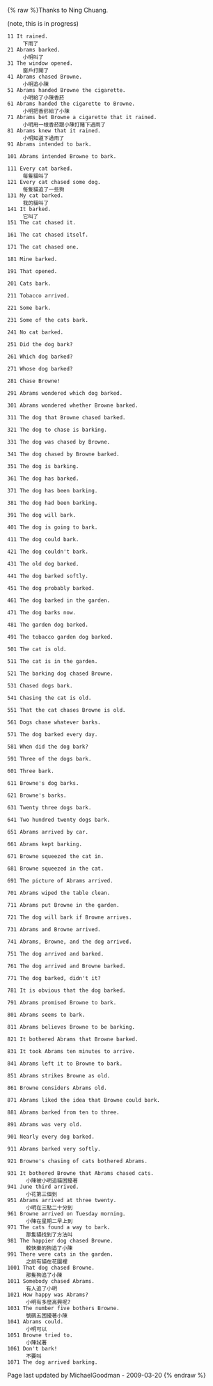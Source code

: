 {% raw %}Thanks to Ning Chuang.

(note, this is in progress)

    11 It rained.
         下雨了
    21 Abrams barked.
         小明叫了
    31 The window opened.
         窗戶打開了
    41 Abrams chased Browne.
         小明追小陳
    51 Abrams handed Browne the cigarette.
         小明給了小陳香菸
    61 Abrams handed the cigarette to Browne.
         小明把香菸給了小陳
    71 Abrams bet Browne a cigarette that it rained.
         小明用一根香菸跟小陳打賭下過雨了
    81 Abrams knew that it rained.
         小明知道下過雨了
    91 Abrams intended to bark.
    
    101 Abrams intended Browne to bark.
    
    111 Every cat barked.
         每隻貓叫了
    121 Every cat chased some dog.
         每隻貓追了一些狗
    131 My cat barked.
         我的貓叫了
    141 It barked.
         它叫了
    151 The cat chased it.
    
    161 The cat chased itself.
    
    171 The cat chased one.
    
    181 Mine barked.
    
    191 That opened.
    
    201 Cats bark.
    
    211 Tobacco arrived.
    
    221 Some bark.
    
    231 Some of the cats bark.
    
    241 No cat barked.
    
    251 Did the dog bark?
    
    261 Which dog barked?
    
    271 Whose dog barked?
    
    281 Chase Browne!
    
    291 Abrams wondered which dog barked.
    
    301 Abrams wondered whether Browne barked.
    
    311 The dog that Browne chased barked.
    
    321 The dog to chase is barking.
    
    331 The dog was chased by Browne.
    
    341 The dog chased by Browne barked.
    
    351 The dog is barking.
    
    361 The dog has barked.
    
    371 The dog has been barking.
    
    381 The dog had been barking.
    
    391 The dog will bark.
    
    401 The dog is going to bark.
    
    411 The dog could bark.
    
    421 The dog couldn't bark.
    
    431 The old dog barked.
    
    441 The dog barked softly.
    
    451 The dog probably barked.
    
    461 The dog barked in the garden.
    
    471 The dog barks now.
    
    481 The garden dog barked.
    
    491 The tobacco garden dog barked.
    
    501 The cat is old.
    
    511 The cat is in the garden.
    
    521 The barking dog chased Browne.
    
    531 Chased dogs bark.
    
    541 Chasing the cat is old.
    
    551 That the cat chases Browne is old.
    
    561 Dogs chase whatever barks.
    
    571 The dog barked every day.
    
    581 When did the dog bark?
    
    591 Three of the dogs bark.
    
    601 Three bark.
    
    611 Browne's dog barks.
    
    621 Browne's barks.
    
    631 Twenty three dogs bark.
    
    641 Two hundred twenty dogs bark.
    
    651 Abrams arrived by car.
    
    661 Abrams kept barking.
    
    671 Browne squeezed the cat in.
    
    681 Browne squeezed in the cat.
    
    691 The picture of Abrams arrived.
    
    701 Abrams wiped the table clean.
    
    711 Abrams put Browne in the garden.
    
    721 The dog will bark if Browne arrives.
    
    731 Abrams and Browne arrived.
    
    741 Abrams, Browne, and the dog arrived.
    
    751 The dog arrived and barked.
    
    761 The dog arrived and Browne barked.
    
    771 The dog barked, didn't it?
    
    781 It is obvious that the dog barked.
    
    791 Abrams promised Browne to bark.
    
    801 Abrams seems to bark.
    
    811 Abrams believes Browne to be barking.
    
    821 It bothered Abrams that Browne barked.
    
    831 It took Abrams ten minutes to arrive.
    
    841 Abrams left it to Browne to bark.
    
    851 Abrams strikes Browne as old.
    
    861 Browne considers Abrams old.
    
    871 Abrams liked the idea that Browne could bark.
    
    881 Abrams barked from ten to three.
    
    891 Abrams was very old.
    
    901 Nearly every dog barked.
    
    911 Abrams barked very softly.
    
    921 Browne's chasing of cats bothered Abrams.
    
    931 It bothered Browne that Abrams chased cats.
          小陳被小明追貓困擾著
    941 June third arrived.
          小花第三個到
    951 Abrams arrived at three twenty.
          小明在三點二十分到
    961 Browne arrived on Tuesday morning.
          小陳在星期二早上到
    971 The cats found a way to bark.
          那隻貓找到了方法叫
    981 The happier dog chased Browne.
          較快樂的狗追了小陳
    991 There were cats in the garden.
          之前有貓在花園裡
    1001 That dog chased Browne.
          那隻狗追了小陳
    1011 Somebody chased Abrams.
          有人追了小明
    1021 How happy was Abrams?
          小明有多麼高興呢?
    1031 The number five bothers Browne.
          號碼五困擾著小陳
    1041 Abrams could.
          小明可以
    1051 Browne tried to.
          小陳試著
    1061 Don't bark!
          不要叫
    1071 The dog arrived barking.

Page last updated by MichaelGoodman - 2009-03-20
{% endraw %}